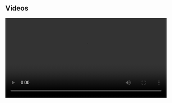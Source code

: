 <h2>Videos</h2>

<video style="width:100%" controls>
  <source src="merge.mp4" type="video/mp4">
  Your browser does not support the video tag.
</video>
